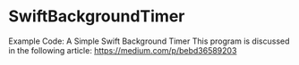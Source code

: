 # SwiftBackgroundTimer
Example Code: A Simple Swift Background Timer
This program is discussed in the following article:
https://medium.com/p/bebd36589203
